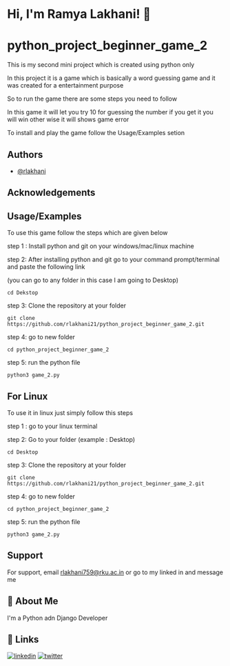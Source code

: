 

# Hi, I'm Ramya Lakhani! 👋


# python_project_beginner_game_2

This is my second mini project which is created using python only 

In this project it is a game which is basically a word guessing game and it was created for a entertainment purpose

So to run the game there are some steps you need to follow 

In this game it will let you try 10 for guessing the number if you get it you will win other wise it will shows game error

To install and play the game follow the Usage/Examples setion 






## Authors

- [@rlakhani](https://github.com/rlakhani21)
## Acknowledgements



## Usage/Examples

To use this game follow the steps which are given below 

step 1 : Install python and git on your windows/mac/linux machine 

step 2: After installing python and git go to your command prompt/terminal and paste the following link

(you can go to any folder in this case I am going to Desktop)
```commandrompt
cd Dekstop
```

step 3: Clone the repository at your folder

```command prompt
git clone https://github.com/rlakhani21/python_project_beginner_game_2.git
```

step 4: go to new folder 

```commandprompt
cd python_project_beginner_game_2
```

step 5: run the python file 

```command prompt
python3 game_2.py
```
## For Linux


To use it in linux just simply follow this steps 

step 1 : go to your linux terminal 

step 2: Go to your folder (example : Desktop)

```linux terminal 
cd Desktop
```

step 3: Clone the repository at your folder

```linux terminal
git clone https://github.com/rlakhani21/python_project_beginner_game_2.git
```

step 4: go to new folder 

```linux terminal
cd python_project_beginner_game_2
```

step 5: run the python file 

```linux terminal
python3 game_2.py
```

## Support

For support, email rlakhani759@rku.ac.in or go to my linked in and message me 


## 🚀 About Me
I'm a Python adn Django Developer 

## 🔗 Links
[![linkedin](https://img.shields.io/badge/linkedin-0A66C2?style=for-the-badge&logo=linkedin&logoColor=white)](https://www.linkedin.com/in/ramyakumar-lakhani-8b20ba248/)
[![twitter](https://img.shields.io/badge/twitter-1DA1F2?style=for-the-badge&logo=twitter&logoColor=white)](https://twitter.com/rlakhani759)

